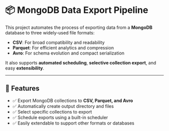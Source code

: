 # 📦 MongoDB Data Export Pipeline

This project automates the process of exporting data from a **MongoDB** database to three widely-used file formats:

- **CSV**: For broad compatibility and readability  
- **Parquet**: For efficient analytics and compression  
- **Avro**: For schema evolution and compact serialization

It also supports **automated scheduling**, **selective collection export**, and easy **extensibility**.

---

## 🚀 Features

- ✅ Export MongoDB collections to **CSV, Parquet, and Avro**
- ✅ Automatically create output directory and files
- ✅ Select specific collections to export
- ✅ Schedule exports using a built-in scheduler
- ✅ Easily extendable to support other formats or databases


